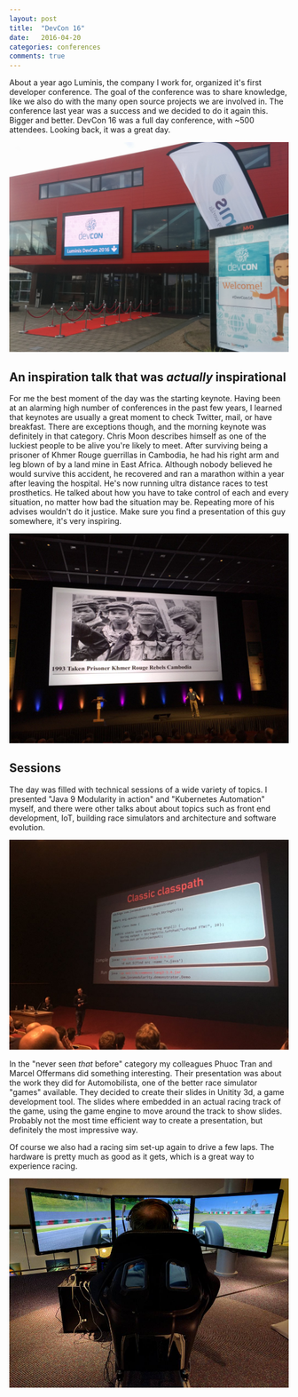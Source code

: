 ```yaml
---
layout: post
title:  "DevCon 16"
date:   2016-04-20
categories: conferences
comments: true
---
```


About a year ago Luminis, the company I work for, organized it's first developer conference.
The goal of the conference was to share knowledge, like we also do with the many open source projects we are involved in.
The conference last year was a success and we decided to do it again this.
Bigger and better.
DevCon 16 was a full day conference, with ~500 attendees.
Looking back, it was a great day.

![DevCon entrance](/images/posts/devcon/devcon1.jpg)

An inspiration talk that was _actually_ inspirational
------
For me the best moment of the day was the starting keynote.
Having been at an alarming high number of conferences in the past few years, I learned that keynotes are usually a great moment to check Twitter, mail, or have breakfast.
There are exceptions though, and the morning keynote was definitely in that category.
Chris Moon describes himself as one of the luckiest people to be alive you're likely to meet.
After surviving being a prisoner of Khmer Rouge guerrillas in Cambodia, he had his right arm and leg blown of by a land mine in East Africa.
Although nobody believed he would survive this accident, he recovered and ran a marathon within a year after leaving the hospital.
He's now running ultra distance races to test prosthetics.
He talked about how you have to take control of each and every situation, no matter how bad the situation may be.
Repeating more of his advises wouldn't do it justice.
Make sure you find a presentation of this guy somewhere, it's very inspiring.

![Chris Moon](/images/posts/devcon/devcon3.jpg)

Sessions
-------
The day was filled with technical sessions of a wide variety of topics.
I presented "Java 9 Modularity in action" and "Kubernetes Automation" myself, and there were other talks about about topics such as front end development, IoT, building race simulators and architecture and software evolution.

![java9](/images/posts/devcon/devcon4.jpg)

In the "never seen _that_ before" category my colleagues Phuoc Tran and Marcel Offermans did something interesting.
Their presentation was about the work they did for Automobilista, one of the better race simulator "games" available.
They decided to create their slides in Unitity 3d, a game development tool.
The slides where embedded in an actual racing track of the game, using the game engine to move around the track to show slides.
Probably not the most time efficient way to create a presentation, but definitely the most impressive way.  

Of course we also had a racing sim set-up again to drive a few laps.
The hardware is pretty much as good as it gets, which is a great way to experience racing.

![racing sim](/images/posts/devcon/devcon2.jpg)
